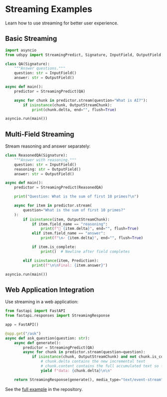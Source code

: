 # Streaming Examples

Learn how to use streaming for better user experience.

## Basic Streaming

```python
import asyncio
from udspy import StreamingPredict, Signature, InputField, OutputField

class QA(Signature):
    """Answer questions."""
    question: str = InputField()
    answer: str = OutputField()

async def main():
    predictor = StreamingPredict(QA)

    async for chunk in predictor.stream(question="What is AI?"):
        if isinstance(chunk, OutputStreamChunk):
            print(chunk.delta, end="", flush=True)

asyncio.run(main())
```

## Multi-Field Streaming

Stream reasoning and answer separately:

```python
class ReasonedQA(Signature):
    """Answer with reasoning."""
    question: str = InputField()
    reasoning: str = OutputField()
    answer: str = OutputField()

async def main():
    predictor = StreamingPredict(ReasonedQA)

    print("Question: What is the sum of first 10 primes?\n")

    async for item in predictor.stream(
        question="What is the sum of first 10 primes?"
    ):
        if isinstance(item, OutputStreamChunk):
            if item.field_name == "reasoning":
                print(f"💭 {item.delta}", end="", flush=True)
            elif item.field_name == "answer":
                print(f"\n✓ {item.delta}", end="", flush=True)

            if item.is_complete:
                print()  # Newline after field completes

        elif isinstance(item, Prediction):
            print(f"\n\nFinal: {item.answer}")

asyncio.run(main())
```

## Web Application Integration

Use streaming in a web application:

```python
from fastapi import FastAPI
from fastapi.responses import StreamingResponse

app = FastAPI()

@app.get("/ask")
async def ask_question(question: str):
    async def generate():
        predictor = StreamingPredict(QA)
        async for chunk in predictor.stream(question=question):
            if isinstance(chunk, OutputStreamChunk) and not chunk.is_complete:
                # chunk.delta contains the new incremental text
                # chunk.content contains the full accumulated text so far
                yield f"data: {chunk.delta}\n\n"

    return StreamingResponse(generate(), media_type="text/event-stream")
```

See the [full example](https://github.com/silvestrid/udspy/blob/main/examples/streaming.py) in the repository.
